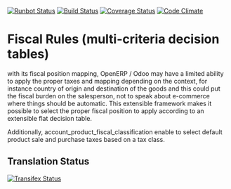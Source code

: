 [![Runbot Status](https://runbot.odoo-community.org/runbot/badge/flat/93/13.0.svg)](https://runbot.odoo-community.org/runbot/repo/github-com-oca-account-fiscal-rule-93)
[![Build Status](https://travis-ci.org/OCA/account-fiscal-rule.svg?branch=13.0)](https://travis-ci.org/OCA/account-fiscal-rule)
[![Coverage Status](https://coveralls.io/repos/OCA/account-fiscal-rule/badge.svg?branch=13.0)](https://coveralls.io/r/OCA/account-fiscal-rule?branch=13.0)
[![Code Climate](https://codeclimate.com/github/OCA/account-fiscal-rule/badges/gpa.svg)](https://codeclimate.com/github/OCA/account-fiscal-rule)

Fiscal Rules (multi-criteria decision tables)
=============================================

with its fiscal position mapping, OpenERP / Odoo may have a limited
ability to apply the proper taxes and mapping depending on the
context, for instance country of origin and destination of the goods
and this could put the fiscal burden on the salesperson, not to speak
about e-commerce where things should be automatic. This extensible
framework makes it possible to select the proper fiscal position to
apply according to an extensible flat decision table.

Additionally, account_product_fiscal_classification enable to select
default product sale and purchase taxes based on a tax class.



Translation Status
------------------
[![Transifex Status](https://www.transifex.com/projects/p/OCA-account-fiscal-rule-13-0/chart/image_png)](https://www.transifex.com/projects/p/OCA-account-fiscal-rule-13-0)

